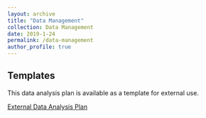 ```yaml
---
layout: archive
title: "Data Management"
collection: Data Management
date: 2019-1-24
permalink: /data-management
author_profile: true
---
```


## Templates 

This data analysis plan is available as a template for external use.

[External Data Analysis Plan](https://s3.amazonaws.com/baccarellilabgithubio/TEMPLATE+Analysis+Plans_External.pdf)



